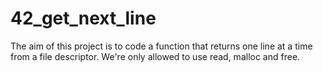 # 42_get_next_line
The aim of this project is to code a function that returns one line at a time from a file descriptor. We're only allowed to use read, malloc and free. 
